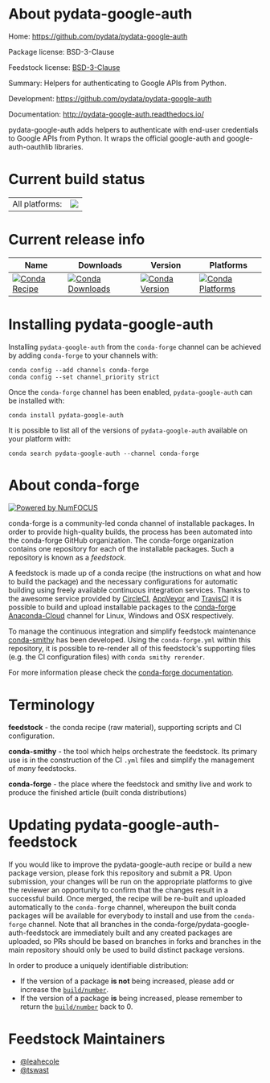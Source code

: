 About pydata-google-auth
========================

Home: https://github.com/pydata/pydata-google-auth

Package license: BSD-3-Clause

Feedstock license: [BSD-3-Clause](https://github.com/conda-forge/pydata-google-auth-feedstock/blob/main/LICENSE.txt)

Summary: Helpers for authenticating to Google APIs from Python.

Development: https://github.com/pydata/pydata-google-auth

Documentation: http://pydata-google-auth.readthedocs.io/

pydata-google-auth adds helpers to authenticate with end-user credentials
to Google APIs from Python. It wraps the official google-auth and
google-auth-oauthlib libraries.


Current build status
====================


<table><tr><td>All platforms:</td>
    <td>
      <a href="https://dev.azure.com/conda-forge/feedstock-builds/_build/latest?definitionId=3231&branchName=main">
        <img src="https://dev.azure.com/conda-forge/feedstock-builds/_apis/build/status/pydata-google-auth-feedstock?branchName=main">
      </a>
    </td>
  </tr>
</table>

Current release info
====================

| Name | Downloads | Version | Platforms |
| --- | --- | --- | --- |
| [![Conda Recipe](https://img.shields.io/badge/recipe-pydata--google--auth-green.svg)](https://anaconda.org/conda-forge/pydata-google-auth) | [![Conda Downloads](https://img.shields.io/conda/dn/conda-forge/pydata-google-auth.svg)](https://anaconda.org/conda-forge/pydata-google-auth) | [![Conda Version](https://img.shields.io/conda/vn/conda-forge/pydata-google-auth.svg)](https://anaconda.org/conda-forge/pydata-google-auth) | [![Conda Platforms](https://img.shields.io/conda/pn/conda-forge/pydata-google-auth.svg)](https://anaconda.org/conda-forge/pydata-google-auth) |

Installing pydata-google-auth
=============================

Installing `pydata-google-auth` from the `conda-forge` channel can be achieved by adding `conda-forge` to your channels with:

```
conda config --add channels conda-forge
conda config --set channel_priority strict
```

Once the `conda-forge` channel has been enabled, `pydata-google-auth` can be installed with:

```
conda install pydata-google-auth
```

It is possible to list all of the versions of `pydata-google-auth` available on your platform with:

```
conda search pydata-google-auth --channel conda-forge
```


About conda-forge
=================

[![Powered by
NumFOCUS](https://img.shields.io/badge/powered%20by-NumFOCUS-orange.svg?style=flat&colorA=E1523D&colorB=007D8A)](https://numfocus.org)

conda-forge is a community-led conda channel of installable packages.
In order to provide high-quality builds, the process has been automated into the
conda-forge GitHub organization. The conda-forge organization contains one repository
for each of the installable packages. Such a repository is known as a *feedstock*.

A feedstock is made up of a conda recipe (the instructions on what and how to build
the package) and the necessary configurations for automatic building using freely
available continuous integration services. Thanks to the awesome service provided by
[CircleCI](https://circleci.com/), [AppVeyor](https://www.appveyor.com/)
and [TravisCI](https://travis-ci.com/) it is possible to build and upload installable
packages to the [conda-forge](https://anaconda.org/conda-forge)
[Anaconda-Cloud](https://anaconda.org/) channel for Linux, Windows and OSX respectively.

To manage the continuous integration and simplify feedstock maintenance
[conda-smithy](https://github.com/conda-forge/conda-smithy) has been developed.
Using the ``conda-forge.yml`` within this repository, it is possible to re-render all of
this feedstock's supporting files (e.g. the CI configuration files) with ``conda smithy rerender``.

For more information please check the [conda-forge documentation](https://conda-forge.org/docs/).

Terminology
===========

**feedstock** - the conda recipe (raw material), supporting scripts and CI configuration.

**conda-smithy** - the tool which helps orchestrate the feedstock.
                   Its primary use is in the construction of the CI ``.yml`` files
                   and simplify the management of *many* feedstocks.

**conda-forge** - the place where the feedstock and smithy live and work to
                  produce the finished article (built conda distributions)


Updating pydata-google-auth-feedstock
=====================================

If you would like to improve the pydata-google-auth recipe or build a new
package version, please fork this repository and submit a PR. Upon submission,
your changes will be run on the appropriate platforms to give the reviewer an
opportunity to confirm that the changes result in a successful build. Once
merged, the recipe will be re-built and uploaded automatically to the
`conda-forge` channel, whereupon the built conda packages will be available for
everybody to install and use from the `conda-forge` channel.
Note that all branches in the conda-forge/pydata-google-auth-feedstock are
immediately built and any created packages are uploaded, so PRs should be based
on branches in forks and branches in the main repository should only be used to
build distinct package versions.

In order to produce a uniquely identifiable distribution:
 * If the version of a package **is not** being increased, please add or increase
   the [``build/number``](https://docs.conda.io/projects/conda-build/en/latest/resources/define-metadata.html#build-number-and-string).
 * If the version of a package **is** being increased, please remember to return
   the [``build/number``](https://docs.conda.io/projects/conda-build/en/latest/resources/define-metadata.html#build-number-and-string)
   back to 0.

Feedstock Maintainers
=====================

* [@leahecole](https://github.com/leahecole/)
* [@tswast](https://github.com/tswast/)

